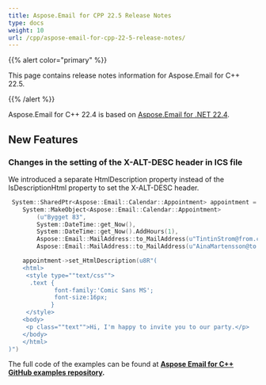 ```yaml
---
title: Aspose.Email for CPP 22.5 Release Notes
type: docs
weight: 10
url: /cpp/aspose-email-for-cpp-22-5-release-notes/
---
```


{{% alert color="primary" %}} 

This page contains release notes information for Aspose.Email for C++ 22.5.

{{% /alert %}} 

Aspose.Email for C++ 22.4 is based on [Aspose.Email for .NET 22.4](https://docs.aspose.com/email/net/aspose-email-for-net-22-4-release-notes/).


## **New Features**


### **Changes in the setting of the X-ALT-DESC header in ICS file**

We introduced a separate HtmlDescription property instead of the IsDescriptionHtml property to set the X-ALT-DESC header.

```cpp
 System::SharedPtr<Aspose::Email::Calendar::Appointment> appointment = 
    System::MakeObject<Aspose::Email::Calendar::Appointment>
        (u"Bygget 83", 
        System::DateTime::get_Now(), 
        System::DateTime::get_Now().AddHours(1), 
        Aspose::Email::MailAddress::to_MailAddress(u"TintinStrom@from.com"), 
        Aspose::Email::MailAddress::to_MailAddress(u"AinaMartensson@to.com")) 

    appointment->set_HtmlDescription(u8R"(
    <html>
     <style type=""text/css"">
      .text {
             font-family:'Comic Sans MS';
             font-size:16px;
            }
     </style>
    <body>
     <p class=""text"">Hi, I'm happy to invite you to our party.</p>
    </body>
    </html>
)")
```

The full code of the examples can be found at **[Aspose Email for C++ GitHub examples repository](https://github.com/aspose-email/Aspose.Email-for-C).**
